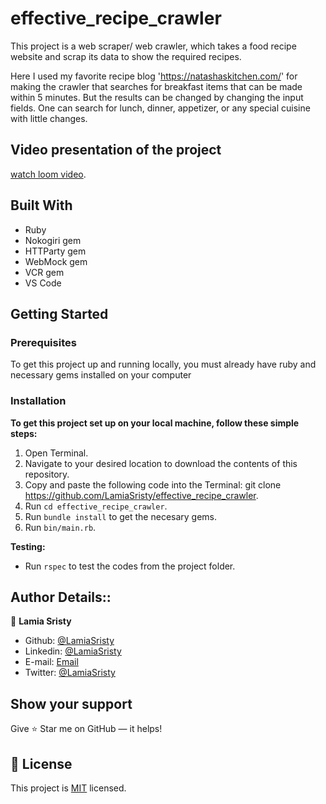 # effective_recipe_crawler

This project is a web scraper/ web crawler, which takes a food recipe website and scrap its data to show the required recipes. 

Here I used my favorite recipe blog 'https://natashaskitchen.com/' for making the crawler that searches for breakfast items that can be made within 5 minutes. But the results can be changed by changing the input fields. One can search for lunch, dinner, appetizer, or any special cuisine with little changes.

## Video presentation of the project 

[watch loom video](https://www.loom.com/share/d549bd7458524f5f81fe9c70fcc5fa7e).


## Built With

- Ruby
- Nokogiri gem
- HTTParty gem
- WebMock gem
- VCR gem 
- VS Code

## Getting Started

### Prerequisites

To get this project up and running locally, you must already have ruby and necessary gems installed on your computer

### Installation

**To get this project set up on your local machine, follow these simple steps:**

1. Open Terminal.
2. Navigate to your desired location to download the contents of this repository.
3. Copy and paste the following code into the Terminal: git clone https://github.com/LamiaSristy/effective_recipe_crawler.
4. Run ```cd effective_recipe_crawler```.
5. Run ```bundle install``` to get the necesary gems.
6. Run ```bin/main.rb```.
    
**Testing:**   

- Run ```rspec``` to test the codes from the project folder.


## Author Details::

👤 **Lamia Sristy**

- Github: [@LamiaSristy](https://github.com/LamiaSristy)
- Linkedin: [@LamiaSristy](https://www.linkedin.com/in/lamia-hemayet-sristy/)
- E-mail: <a href="mailto:lamiasristy@gmail.com?subject=Hello Lamia!">Email</a>  
- Twitter: [@LamiaSristy](https://twitter.com/lsristy1)


## Show your support

Give ⭐ Star me on GitHub — it helps!

## 📝 License

This project is [MIT](lic.url) licensed.   
